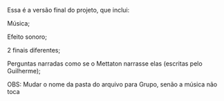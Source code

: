 Essa é a versão final do projeto, que inclui:

Música;

Efeito sonoro;

2 finais diferentes;

Perguntas narradas como se o Mettaton narrasse elas (escritas pelo Guilherme);

OBS: Mudar o nome da pasta do arquivo para Grupo, senão a música não toca
